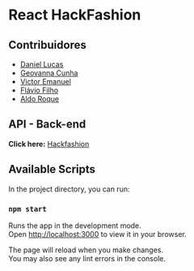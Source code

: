 # React HackFashion

## Contribuidores
- <a href="https://github.com/danlucss" target="_blank"> Daniel Lucas </a>
- <a href="https://github.com/geovannacas" target="_blank"> Geovanna Cunha </a>
- <a href="https://github.com/vitu2" target="_blank"> Victor Emanuel </a>
- <a href="https://github.com/Flavio-JS" target="_blank"> Flávio Filho </a>
- <a href="https://github.com/AldoRoqueF" target="_blank"> Aldo Roque </a>

## API - Back-end

**Click here:**
<a href="https://github.com/hackadev2022/api_hackfashion" target="_blank"> Hackfashion </a>

## Available Scripts

In the project directory, you can run:

### `npm start`

Runs the app in the development mode.\
Open [http://localhost:3000](http://localhost:3000) to view it in your browser.

The page will reload when you make changes.\
You may also see any lint errors in the console.

